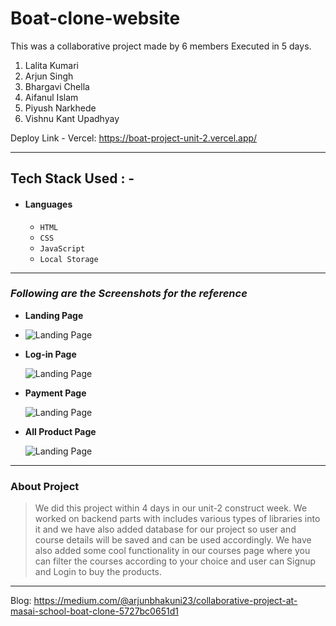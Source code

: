 
# Boat-clone-website

This was a collaborative project made by 6 members Executed in 5 days.
1) Lalita Kumari
2) Arjun Singh 
3) Bhargavi Chella
4) Aifanul Islam
5) Piyush Narkhede
6) Vishnu Kant Upadhyay

  Deploy Link -
  Vercel: https://boat-project-unit-2.vercel.app/


---

## Tech Stack Used : -

- #### Languages
  - `HTML`
  - `CSS`
  - `JavaScript `
  - `Local Storage`
  
---

### _Following are the Screenshots for the reference_

- **Landing Page**
-
  ![Landing Page](https://miro.medium.com/max/786/0*uWlyqU8SDZTyWr78)

- **Log-in Page**

  ![Landing Page](https://miro.medium.com/max/786/0*if8E3R7wPdOEVVNu.png)

- **Payment Page**

  ![Landing Page](https://miro.medium.com/max/786/0*b8P8SFQkKAO15Aqv.png)


- **All Product Page**

  ![Landing Page](https://miro.medium.com/max/786/0*lmgbsQDo-ESS_tzA)

---

### About Project

> We did this project within 4 days in our unit-2 construct week. We worked on backend parts with includes various types of libraries into it and we have also added database for our project so user and course details will be saved and can be used accordingly. We have also added some cool functionality in our courses page where you can filter the courses according to your choice and user can Signup and Login to buy the products.

---

Blog:
https://medium.com/@arjunbhakuni23/collaborative-project-at-masai-school-boat-clone-5727bc0651d1
